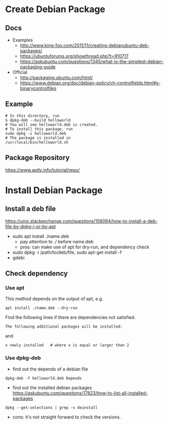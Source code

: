 # Create Debian Package
## Docs
* Examples
  * http://www.king-foo.com/2011/11/creating-debianubuntu-deb-packages/
  * https://ubuntuforums.org/showthread.php?t=910717
  * https://askubuntu.com/questions/1345/what-is-the-simplest-debian-packaging-guide
* Official
  * http://packaging.ubuntu.com/html/
  * https://www.debian.org/doc/debian-policy/ch-controlfields.html#s-binarycontrolfiles
## Example
```
# In this directory, run
$ dpkg-deb --build helloworld
# You will see helloworld.deb is created.
# To install this package, run
sudo dpkg -i helloworld.deb
# The package is installed in
/usr/local/bin/helloworld.sh
```

## Package Repository
https://www.aptly.info/tutorial/repo/

# Install Debian Package

## Install a deb file
https://unix.stackexchange.com/questions/159094/how-to-install-a-deb-file-by-dpkg-i-or-by-apt
* sudo apt install ./name.deb 
  * pay attention to ./ before name.deb
  * pros: can make use of apt for dry-run, and dependency check
* sudo dpkg -i /path/to/deb/file, sudo apt-get install -f
* gdebi


## Check dependency
### Use apt
This method depends on the output of apt, e.g.
```
apt install ./name.deb --dry-run
```
Find the following lines if there are dependencies not satisfied.
```
The following additional packages will be installed:
```
and
```
x newly installed   # where x is equal or larger than 2
```

### Use dpkg-deb
* find out the depends of a debian file
```
dpkg-deb -f helloworld.deb Depends
```
* find out the installed debian packages
https://askubuntu.com/questions/17823/how-to-list-all-installed-packages
```
dpkg --get-selections | grep -v deinstall
```
* cons: it's not straight forward to check the versions.

